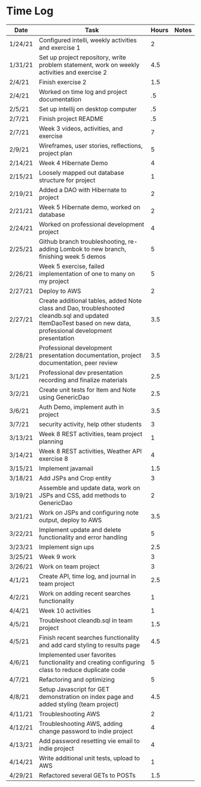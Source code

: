 # Time Log

| Date | Task | Hours | Notes|
|------|------|-------|------|
|1/24/21|Configured intelli, weekly activities and exercise 1 | 2|
|1/31/21| Set up project repository, write problem statement, work on weekly activities and exercise 2|4.5| |
|2/4/21|Finish exercise 2|1.5|
|2/4/21|Worked on time log and project documentation|.5|
|2/5/21|Set up intellij on desktop computer|.5|
|2/7/21|Finish project README|.5|
|2/7/21|Week 3 videos, activities, and exercise|7|
|2/9/21|Wireframes, user stories, reflections, project plan|5|
|2/14/21|Week 4 Hibernate Demo|4|
|2/15/21|Loosely mapped out database structure for project|1|
|2/19/21|Added a DAO with Hibernate to project|2|
|2/21/21|Week 5 Hibernate demo, worked on database|2|
|2/24/21|Worked on professional development project|4|
|2/25/21|Github branch troubleshooting, re-adding Lombok to new branch, finishing week 5 demos|5|
|2/26/21|Week 5 exercise, failed implementation of one to many on my project|5|
|2/27/21|Deploy to AWS|2|
|2/27/21|Create additional tables, added Note class and Dao, troubleshooted cleandb.sql and updated ItemDaoTest based on new data, professional development presentation|3.5|
|2/28/21|Professional development presentation documentation, project documentation, peer review|3.5|
|3/1/21|Professional dev presentation recording and finalize materials|2.5|
|3/2/21|Create unit tests for Item and Note using GenericDao |2.5|
|3/6/21|Auth Demo, implement auth in project|3.5|
|3/7/21|security activity, help other students|3|
|3/13/21|Week 8 REST activities, team project planning|1|
|3/14/21|Week 8 REST activities, Weather API exercise 8|4|
|3/15/21|Implement javamail|1.5|
|3/18/21|Add JSPs and Crop entity|3|
|3/19/21|Assemble and update data, work on JSPs and CSS, add methods to GenericDao|2|
|3/21/21|Work on JSPs and configuring note output, deploy to AWS|3.5|
|3/22/21|Implement update and delete functionality and error handling|5|
|3/23/21|Implement sign ups|2.5|
|3/25/21|Week 9 work|3|
|3/26/21|Work on team project|3|
|4/1/21|Create API, time log, and journal in team project|2.5|
|4/2/21|Work on adding recent searches functionality|1|
|4/4/21|Week 10 activities|1|
|4/5/21|Troubleshoot cleandb.sql in team project|1.5|
|4/5/21|Finish recent searches functionality and add card styling to results page|4.5|
|4/6/21|Implemented user favorites functionality and creating configuring class to reduce duplicate code|5|
|4/7/21|Refactoring and optimizing|5|
|4/8/21|Setup Javascript for GET demonstration on index page and added styling (team project)|4.5|
|4/11/21|Troubleshooting AWS|2|
|4/12/21|Troubleshooting AWS, adding change password to indie project|4|
|4/13/21|Add password resetting vie email to indie project|4|
|4/14/21|Write additional unit tests, upload to AWS|1|
|4/29/21|Refactored several GETs to POSTs|1.5|
